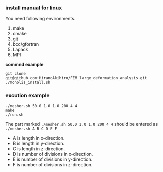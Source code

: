 ### install manual for linux
You need following environments.
1. make
2. cmake
3. git
4. bcc/gfortran
5. Lapack
6. MPI

**commnd example**
```
git clone git@github.com:HiranoAkihiro/FEM_large_deformation_analysis.git
./monolis_install.sh
```
### excution example
```
./mesher.sh 50.0 1.0 1.0 200 4 4
make
./run.sh
```
The part marked `./mesher.sh 50.0 1.0 1.0 200 4 4` should be entered as \
`./mesher.sh A B C D E F`

- A is length in x-direction.
- B is length in y-direction.
- C is length in z-direction.
- D is number of divisions in x-direction.
- E is number of divisions in y-direction.
- F is number of divisions in z-direction.
